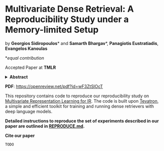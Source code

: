 # Multivariate Dense Retrieval: A Reproducibility Study under a Memory-limited Setup

by **Georgios Sidiropoulos*** and **Samarth Bhargav***, **Panagiotis Eustratiadis**, **Evangelos Kanoulas**

**equal contribution*

Accepted Paper at **TMLR**

<details>
<summary><b>Abstract</b></summary>
The current paradigm in dense retrieval is to represent queries and passages as low-dimensional real-valued vectors 
using neural language models, and then compute query-passage similarity as the dot product of these vector 
representations. A limitation of this approach is that these learned representations cannot capture or express 
uncertainty. At the same time, information retrieval over large corpora contains several sources of uncertainty, 
such as misspelled or ambiguous text. Consequently, retrieval methods that incorporate uncertainty estimation are more 
likely to generalize well to such data distribution shifts.
The multivariate representation learning (MRL) framework proposed by Zamani & Bendersky (2023) is the first method 
that works in the direction of modeling uncertainty in dense retrieval. This framework represents queries and passages 
as multivariate normal distributions and computes query-passage similarity as the negative Kullback-Leibler (KL) 
divergence between these distributions. Furthermore, MRL formulates KL divergence as a dot product, allowing for 
efficient first-stage retrieval using standard maximum inner product search.

In this paper, we attempt to reproduce MRL under memory constraints (e.g., an academic computational budget). 
In particular, we focus on a memory-limited, single GPU setup. We find that the original work (i) introduces a 
typographical/mathematical error early in the formulation of the method that propagates to the rest of the original
paper's mathematical formulations, and (ii) does not fully specify certain important design choices that can strongly 
influence performance. In light of the aforementioned, we address the mathematical error and make some reasonable 
design choices when important details are unspecified. Additionally, we expand on the results from the original paper
with a thorough ablation study which provides more insight into the impact of the framework's different components. 
While we confirm that MRL can have state-of-the-art performance, we could not reproduce the results reported in the 
original paper or uncover the reported trends against the baselines under a memory-limited setup that facilitates fair 
comparisons of MRL against its baselines. Our analysis offers insights as to why that is the case. Most importantly,
our empirical results suggest that the variance definition in MRL does not consistently capture uncertainty.
</details>

**PDF**: https://openreview.net/pdf?id=wF3ZtSlOcT

This repository contains code to reproduce our reproducibility study on [Multivariate Representation Learning 
for IR](https://arxiv.org/abs/2304.14522). The code is built upon [Tevatron](https://github.com/texttron/tevatron), a simple and efficient toolkit for training 
and running dense retrievers with deep language models.


**Detailed instructions to reproduce the set of experiments described in our paper are outlined in [REPRODUCE.md](REPRODUCE.md).**


**Cite our paper**
```
TODO
```